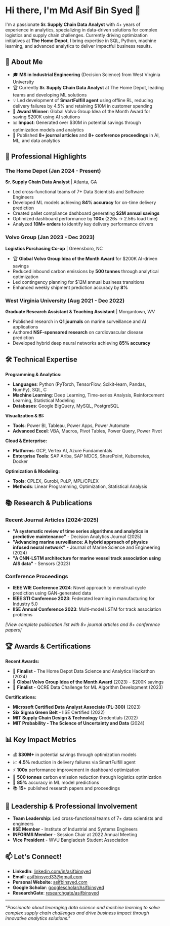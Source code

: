 # Hi there, I'm Md Asif Bin Syed 👋

I'm a passionate **Sr. Supply Chain Data Analyst** with 4+ years of experience in analytics, specializing in data-driven solutions for complex logistics and supply chain challenges. Currently driving optimization initiatives at **The Home Depot**, I bring expertise in SQL, Python, machine learning, and advanced analytics to deliver impactful business results.

## 🚀 About Me
- 🎓 **MS in Industrial Engineering** (Decision Science) from West Virginia University
- 🏆 Currently **Sr. Supply Chain Data Analyst** at The Home Depot, leading teams and developing ML solutions
- 💡 Led development of **SmartFulfill agent** using offline RL, reducing delivery failures by 4.5% and retaining $10M in customer spending
- 🏅 **Award Winner**: Global Volvo Group Idea of the Month Award for saving $200K using AI solutions
- 📊 **Impact**: Generated over $30M in potential savings through optimization models and analytics
- 🌱 Published **8+ journal articles** and **8+ conference proceedings** in AI, ML, and data analytics

## 💼 Professional Highlights

### The Home Depot (Jan 2024 - Present)
**Sr. Supply Chain Data Analyst** | Atlanta, GA
- Led cross-functional teams of 7+ Data Scientists and Software Engineers
- Developed ML models achieving **84% accuracy** for on-time delivery prediction
- Created pallet compliance dashboard generating **$2M annual savings**
- Optimized dashboard performance by **100x** (226s → 2.56s load time)
- Analyzed **10M+ orders** to identify key delivery performance drivers

### Volvo Group (Jan 2023 - Dec 2023)
**Logistics Purchasing Co-op** | Greensboro, NC
- 🏆 **Global Volvo Group Idea of the Month Award** for $200K AI-driven savings
- Reduced inbound carbon emissions by **500 tonnes** through analytical optimization
- Led contingency planning for $12M annual business transitions
- Enhanced weekly shipment prediction accuracy by **8%**

### West Virginia University (Aug 2021 - Dec 2022)
**Graduate Research Assistant & Teaching Assistant** | Morgantown, WV
- Published research in **Q1 journals** on marine surveillance and AI applications
- Authored **NSF-sponsored research** on cardiovascular disease prediction
- Developed hybrid deep neural networks achieving **85% accuracy**

## 🛠️ Technical Expertise

**Programming & Analytics:**
- **Languages**: Python (PyTorch, TensorFlow, Scikit-learn, Pandas, NumPy), SQL, C
- **Machine Learning**: Deep Learning, Time-series Analysis, Reinforcement Learning, Statistical Modeling
- **Databases**: Google BigQuery, MySQL, PostgreSQL

**Visualization & BI:**
- **Tools**: Power BI, Tableau, Power Apps, Power Automate
- **Advanced Excel**: VBA, Macros, Pivot Tables, Power Query, Power Pivot

**Cloud & Enterprise:**
- **Platforms**: GCP, Vertex AI, Azure Fundamentals
- **Enterprise Tools**: SAP Ariba, SAP MDCS, SharePoint, Kubernetes, Docker

**Optimization & Modeling:**
- **Tools**: CPLEX, Gurobi, PuLP, MPL/CPLEX
- **Methods**: Linear Programming, Optimization, Statistical Analysis

## 📚 Research & Publications

### Recent Journal Articles (2024-2025)
- **"A systematic review of time series algorithms and analytics in predictive maintenance"** - Decision Analytics Journal (2025)
- **"Advancing marine surveillance: A hybrid approach of physics infused neural network"** - Journal of Marine Science and Engineering (2024)
- **"A CNN-LSTM architecture for marine vessel track association using AIS data"** - Sensors (2023)

### Conference Proceedings
- **IEEE WIE Conference 2024**: Novel approach to menstrual cycle prediction using GAN-generated data
- **IEEE STI Conference 2023**: Federated learning in manufacturing for Industry 5.0
- **IISE Annual Conference 2023**: Multi-model LSTM for track association problems

*[View complete publication list with 8+ journal articles and 8+ conference papers]*

## 🏆 Awards & Certifications

**Recent Awards:**
- 🥉 **Finalist** - The Home Depot Data Science and Analytics Hackathon (2024)
- 🏅 **Global Volvo Group Idea of the Month Award** (2023) - $200K savings
- 🎯 **Finalist** - QCRE Data Challenge for ML Algorithm Development (2023)

**Certifications:**
- **Microsoft Certified Data Analyst Associate (PL-300)** (2023)
- **Six Sigma Green Belt** - IISE Certified (2022)
- **MIT Supply Chain Design & Technology** Credentials (2022)
- **MIT Probability - The Science of Uncertainty and Data** (2024)

## 📊 Key Impact Metrics
- 💰 **$30M+** in potential savings through optimization models
- 📈 **4.5%** reduction in delivery failures via SmartFulfill agent
- ⚡ **100x** performance improvement in dashboard optimization
- 🌱 **500 tonnes** carbon emission reduction through logistics optimization
- 🎯 **85%** accuracy in ML model predictions
- 📚 **15+** published research papers and proceedings

## 🌟 Leadership & Professional Involvement
- **Team Leadership**: Led cross-functional teams of 7+ data scientists and engineers
- **IISE Member** - Institute of Industrial and Systems Engineers
- **INFORMS Member** - Session Chair at 2022 Annual Meeting
- **Vice President** - WVU Bangladesh Student Association

## 📫 Let's Connect!
- **LinkedIn**: [linkedin.com/in/asifbinsyed](https://www.linkedin.com/in/asifbinsyed/)
- **Email**: [asifbinsyed33@gmail.com](mailto:asifbinsyed33@gmail.com)
- **Personal Website**: [asifbinsyed.com](https://asifbinsyed.com)
- **Google Scholar**: [googlescholar/Asifbinsyed](https://scholar.google.com/citations?user=Asifbinsyed)
- **ResearchGate**: [researchgate/asifbinsyed](https://www.researchgate.net/profile/asifbinsyed)

---
*"Passionate about leveraging data science and machine learning to solve complex supply chain challenges and drive business impact through innovative analytics solutions."*

<!---
Asifbinsyed/Asifbinsyed is a ✨ special ✨ repository because its `README.md` (this file) appears on your GitHub profile.
You can click the Preview link to take a look at your changes.
--->